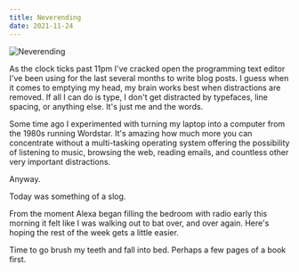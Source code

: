 ```yaml
---
title: Neverending
date: 2021-11-24
---
```


![Neverending](https://source.unsplash.com/DWyRC2juMgs/1600x900)

As the clock ticks past 11pm I've cracked open the programming text editor I've been using for the last several months to write blog posts. I guess when it comes to emptying my head, my brain works best when distractions are removed. If all I can do is type, I don't get distracted by typefaces, line spacing, or anything else. It's just me and the words.

Some time ago I experimented with turning my laptop into a computer from the 1980s running Wordstar. It's amazing how much more you can concentrate without a multi-tasking operating system offering the possibility of listening to music, browsing the web, reading emails, and countless other very important distractions.

Anyway.

Today was something of a slog.

From the moment Alexa began filling the bedroom with radio early this morning it felt like I was walking out to bat over, and over again. Here's hoping the rest of the week gets a little easier.

Time to go brush my teeth and fall into bed. Perhaps a few pages of a book first.